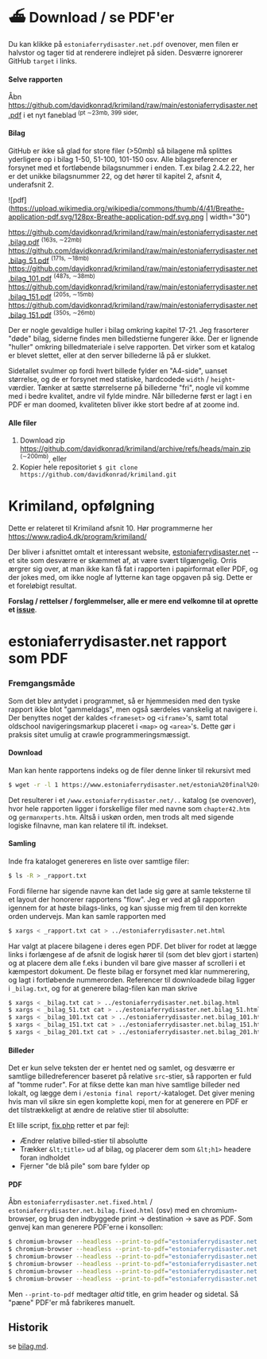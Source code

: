 # :ferry:  Download / se PDF'er 
Du kan klikke på `estoniaferrydisaster.net.pdf` ovenover, men filen er halvstor og tager tid at renderere indlejret på siden.  Desværre ignorerer GitHub  `target` i links. 

#### Selve rapporten
Åbn https://github.com/davidkonrad/krimiland/raw/main/estoniaferrydisaster.net.pdf i et nyt faneblad<sup> (pt ∼23mb, 399 sider,</sup>

#### Bilag
GitHub er ikke så glad for store filer (>50mb) så bilagene må splittes yderligere op i bilag 1-50, 51-100, 101-150 osv.  Alle bilagsreferencer er forsynet med et fortløbende bilagsnummer i enden. T.ex bilag 2.4.2.22, her er det unikke bilagsnummer 22, og det hører til kapitel 2, afsnit 4, underafsnit 2.

![pdf](https://upload.wikimedia.org/wikipedia/commons/thumb/4/41/Breathe-application-pdf.svg/128px-Breathe-application-pdf.svg.png | width="30")

https://github.com/davidkonrad/krimiland/raw/main/estoniaferrydisaster.net.bilag.pdf <sup>(163s, ∼22mb)</sup>
https://github.com/davidkonrad/krimiland/raw/main/estoniaferrydisaster.net.bilag_51.pdf <sup>(171s, ∼18mb)</sup>
https://github.com/davidkonrad/krimiland/raw/main/estoniaferrydisaster.net.bilag_101.pdf <sup>(487s, ∼38mb)</sup>
https://github.com/davidkonrad/krimiland/raw/main/estoniaferrydisaster.net.bilag_151.pdf <sup>(205s, ∼15mb)</sup>
https://github.com/davidkonrad/krimiland/raw/main/estoniaferrydisaster.net.bilag_151.pdf <sup>(350s, ∼26mb)</sup>

Der er nogle gevaldige huller i bilag omkring kapitel 17-21. Jeg frasorterer "døde" bilag, siderne findes men billedstierne fungerer ikke. Der er lignende "huller" omkring billedmateriale i selve rapporten. Det virker som et katalog er blevet slettet, eller at den server billederne lå på er slukket. 

Sidetallet svulmer op fordi hvert billede fylder en "A4-side", uanset størrelse, og de er forsynet med statiske, hardcodede  `width` / `height`-værdier. Tænker at sætte størrelserne på billederne "fri", nogle vil komme med i bedre kvalitet, andre vil fylde mindre. Når billederne først er lagt i en PDF er man doomed, kvaliteten bliver ikke stort bedre af at zoome ind.

#### Alle filer
1. Download zip https://github.com/davidkonrad/krimiland/archive/refs/heads/main.zip <sup>(∼200mb)</sup>, eller
2. Kopier hele repositoriet `$ git clone https://github.com/davidkonrad/krimiland.git`

# Krimiland, opfølgning
Dette er relateret til Krimiland afsnit 10. Hør programmerne her https://www.radio4.dk/program/krimiland/

Der bliver i afsnittet omtalt et interessant website, [estoniaferrydisaster.net](https:/www.estoniaferrydisaster.net)
 -- et site som desværre er skæmmet af, at være svært tilgængelig. Orris ærgrer sig over, at man ikke kan få fat i rapporten i papirformat eller PDF, og der jokes med, om ikke nogle af lytterne kan tage opgaven på sig.  Dette er et foreløbigt resultat. 

**Forslag / rettelser / forglemmelser, alle er mere end velkomne til at oprette et [issue](https://github.com/davidkonrad/krimiland/issues)**. 

# estoniaferrydisaster.net rapport som PDF

### Fremgangsmåde

Som det blev antydet i programmet, så er hjemmesiden med den tyske rapport ikke blot "gammeldags", men også særdeles vanskelig at navigere i. Der benyttes noget der kaldes `<frameset>` og `<iframe>`'s, samt total oldschool navigeringsmarkup placeret i `<map>` og `<area>`'s. Dette gør i praksis sitet umulig at crawle programmeringsmæssigt.


#### Download
Man kan hente rapportens indeks og de filer denne linker til rekursivt med 

```bash
$ wget -r -l 1 https://www.estoniaferrydisaster.net/estonia%20final%20report/Contents.htm
```

Det resulterer i et `/www.estoniaferrydisaster.net/..` katalog (se ovenover), hvor hele rapporten ligger i forskellige filer med navne som `chapter42.htm` og `germanxperts.htm`. Altså i uskøn orden, men trods alt med sigende logiske filnavne, man kan relatere til ift. indekset.

#### Samling
Inde fra kataloget genereres en liste over samtlige filer:

```bash
$ ls -R > _rapport.txt
```

Fordi filerne har sigende navne kan det lade sig gøre at samle teksterne til et layout der honorerer rapportens "flow". Jeg er ved at gå rapporten igennem for at høste bilags-links, og kan sjusse mig frem til den korrekte orden undervejs.  Man kan samle rapporten med

```bash
$ xargs < _rapport.txt cat > ../estoniaferrydisaster.net.html
```
Har valgt at placere bilagene i deres egen PDF.  Det bliver for rodet at lægge links i forlængese af de afsnit de logisk hører til (som det blev gjort i starten) og at placere dem alle f.eks i bunden vil bare give masser af scrolleri i et kæmpestort dokument. De fleste bilag er forsynet med klar nummerering, og lagt i fortløbende  nummerorden. Referencer til downloadede bilag ligger i `_bilag.txt`, og for at generere bilag-filen kan man skrive 

```bash
$ xargs < _bilag.txt cat > ../estoniaferrydisaster.net.bilag.html
$ xargs < _bilag_51.txt cat > ../estoniaferrydisaster.net.bilag_51.html
$ xargs < _bilag_101.txt cat > ../estoniaferrydisaster.net.bilag_101.html
$ xargs < _bilag_151.txt cat > ../estoniaferrydisaster.net.bilag_151.html
$ xargs < _bilag_201.txt cat > ../estoniaferrydisaster.net.bilag_201.html
```

#### Billeder
Det er kun selve teksten der er hentet ned og samlet, og desværre er samtlige billedreferencer baseret på relative `src`-stier, så rapporten er fuld af "tomme ruder".  For at fikse dette kan man hive samtlige billeder ned lokalt, og lægge dem i `/estonia final report/`-kataloget. Det giver mening hvis man vil sikre sin egen komplette kopi, men for at generere en PDF er det tilstrækkeligt at ændre de relative stier til absolutte:

Et lille script, [fix.php](fix.php) retter et par fejl:

* Ændrer relative billed-stier til absolutte
* Trækker `&lt;title>` ud af bilag, og placerer dem som `&lt;h1>` headere foran indholdet
* Fjerner "de blå pile" som bare fylder op

#### PDF
Åbn `estoniaferrydisaster.net.fixed.html` / `estoniaferrydisaster.net.bilag.fixed.html` (osv) med en chromium-browser, og brug den indbyggede print -> destination -> save as PDF.  Som genvej kan man generere PDF'erne i konsollen:

```bash
$ chromium-browser --headless --print-to-pdf="estoniaferrydisaster.net.pdf" www.estoniaferrydisaster.net/estoniaferrydisaster.net.fixed.html
$ chromium-browser --headless --print-to-pdf="estoniaferrydisaster.net.bilag.pdf" www.estoniaferrydisaster.net/estoniaferrydisaster.net.bilag.fixed.html
$ chromium-browser --headless --print-to-pdf="estoniaferrydisaster.net.bilag_51.pdf" www.estoniaferrydisaster.net/estoniaferrydisaster.net.bilag_51.fixed.html
$ chromium-browser --headless --print-to-pdf="estoniaferrydisaster.net.bilag_101.pdf" www.estoniaferrydisaster.net/estoniaferrydisaster.net.bilag_101.fixed.html
$ chromium-browser --headless --print-to-pdf="estoniaferrydisaster.net.bilag_151.pdf" www.estoniaferrydisaster.net/estoniaferrydisaster.net.bilag_151.fixed.html
$ chromium-browser --headless --print-to-pdf="estoniaferrydisaster.net.bilag_201.pdf" www.estoniaferrydisaster.net/estoniaferrydisaster.net.bilag_201.fixed.html
```
Men `--print-to-pdf` medtager *altid* title, en grim header og sidetal. Så "pæne" PDF'er må fabrikeres manuelt.

## Historik
se [bilag.md](bilag.md).
